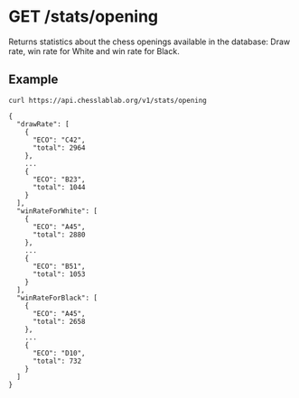# GET /stats/opening

Returns statistics about the chess openings available in the database: Draw rate, win rate for White and win rate for Black.

## Example

```text
curl https://api.chesslablab.org/v1/stats/opening
```

```text
{
  "drawRate": [
    {
      "ECO": "C42",
      "total": 2964
    },
    ...
    {
      "ECO": "B23",
      "total": 1044
    }
  ],
  "winRateForWhite": [
    {
      "ECO": "A45",
      "total": 2880
    },
    ...
    {
      "ECO": "B51",
      "total": 1053
    }
  ],
  "winRateForBlack": [
    {
      "ECO": "A45",
      "total": 2658
    },
    ...
    {
      "ECO": "D10",
      "total": 732
    }
  ]
}
```
